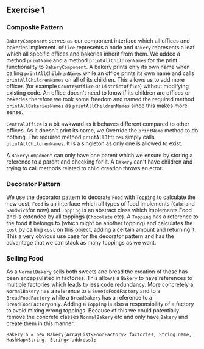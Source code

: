 ## Exercise 1

### Composite Pattern
`BakeryComponent` serves as our component interface which all offices and bakeries implement.
`Office` represents a node and `Bakery` represents a leaf which all specific offices and bakeries
inherit from them.
We added a method `printName` and a method `printAllChildrenNames` for the print functionality to `BakeryComponent`.
A bakery prints only its own name when calling `printAllChildrenNames` while an office prints its own name 
and calls `printAllChildrenNames` on all of its children. 
This allows us to add more offices (for example `CountryOffice` or `DistrictOffice`) without 
modifying existing code. An office doesn't need to know if its children are offices or 
bakeries therefore we took some freedom and named the required method 
`printAllBakeriesNames` as `printAllChildrenNames` since this makes more sense.

`CentralOffice` is a bit awkward as it behaves different compared to other offices. 
As it doesn't print its name, we Override the `printName` method to do nothing.
The required method `printAllOffices` simply calls `printAllChildrenNames`.
It is a singleton as only one is allowed to exist. 

A `BakeryComponent` can only have one parent which we ensure by storing a reference to a parent
and checking for it. A `Bakery` can't have children and trying to call methods related to child
creation throws an error.


### Decorator Pattern
We use the decorator pattern to decorate `Food` with `Topping` to calculate the new cost. `Food` is an interface which all types of
food implements (`Cake` and `Sandwich`for now) and 
`Topping` is an abstract class which implements Food and is extended by all toppings (`Chocolate` etc).
A `Topping` has a reference to the food it belongs to (which might be another topping) and calculates the `cost` by calling 
`cost` on this object, adding a certain amount and returning it. This a very obvious use case for the decorator pattern and has
the advantage that we can stack as many toppings as we want.


### Selling Food

As a `NormalBakery` sells both sweets and bread the creation of those has been encapsulated in factories. This allows 
a `Bakery` to have references to multiple factories which leads to less code redundancy. More concretely a `NormalBakery` has 
a reference to a `SweetsFoodFactory` and to a `BreadFoodFactory` while a `BreadBakery` has a reference to a `BreadFoodFactory`only.
Adding a `Topping` is also a responsibility of a factory to avoid mixing wrong toppings. Because of this we could potentially remove
the concrete classes `NormalBakery` etc and only have `Bakery` and create them in this manner:
```
Bakery b = new Bakery(ArrayList<FoodFactory> factories, String name, HashMap<String, String> address);
```